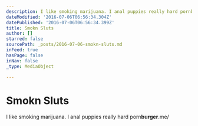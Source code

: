 ```yaml
---
description: I like smoking marijuana. I anal puppies really hard pornburger.me/
dateModified: '2016-07-06T06:56:34.304Z'
datePublished: '2016-07-06T06:56:34.399Z'
title: Smokn Sluts
author: []
starred: false
sourcePath: _posts/2016-07-06-smokn-sluts.md
inFeed: true
hasPage: false
inNav: false
_type: MediaObject

---
```

# Smokn Sluts

I like smoking marijuana. I anal puppies really hard porn**burger**.me/